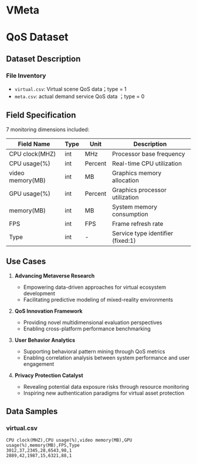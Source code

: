# VMeta 
# QoS  Dataset
## Dataset Description

### File Inventory
- `virtual.csv`: Virtual scene QoS data；type = 1
- `meta.csv`: actual demand service QoS data ；type = 0


## Field Specification
7 monitoring dimensions included:

| Field Name            | Type  | Unit     | Description                     |
|-----------------------|-------|----------|---------------------------------|
| CPU clock(MHZ)        | int   | MHz      | Processor base frequency        |
| CPU usage(%)          | int   | Percent  | Real-time CPU utilization       |
| video memory(MB)      | int   | MB       | Graphics memory allocation      |
| GPU usage(%)          | int   | Percent  | Graphics processor utilization  |
| memory(MB)            | int   | MB       | System memory consumption       |
| FPS                   | int   | FPS      | Frame refresh rate              |
| Type                  | int   | -        | Service type identifier (fixed:1)|

## Use Cases
1. ​**Advancing Metaverse Research**​  
   - Empowering data-driven approaches for virtual ecosystem development
   - Facilitating predictive modeling of mixed-reality environments

2. ​**QoS Innovation Framework**​  
   - Providing novel multidimensional evaluation perspectives
   - Enabling cross-platform performance benchmarking

3. ​**User Behavior Analytics**​  
   - Supporting behavioral pattern mining through QoS metrics
   - Enabling correlation analysis between system performance and user engagement

4. ​**Privacy Protection Catalyst**​  
   - Revealing potential data exposure risks through resource monitoring
   - Inspiring new authentication paradigms for virtual asset protection

## Data Samples
### virtual.csv
```csv
CPU clock(MHZ),CPU usage(%),video memory(MB),GPU usage(%),memory(MB),FPS,Type
3012,37,2345,28,6543,98,1
2889,42,1987,15,6321,88,1

